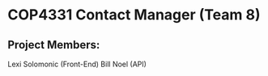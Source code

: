 # COP4331 Contact Manager (Team 8)

## Project Members: 

Lexi Solomonic (Front-End)
Bill Noel (API)
